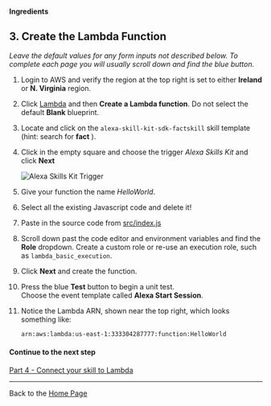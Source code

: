 #### Ingredients
## 3. Create the Lambda Function <a id="title"></a>

*Leave the default values for any form inputs not described below.
To complete each page you will usually scroll down and find the blue button.*

1. Login to AWS and verify the region at the top right is set to either **Ireland** or **N. Virginia** region.
1. Click [Lambda](https://console.aws.amazon.com/lambda/home) and then **Create a Lambda function**.
   Do not select the default **Blank** blueprint.
1. Locate and click on the `alexa-skill-kit-sdk-factskill` skill template (hint: search for **fact** ).
1. Click in the empty square and choose the trigger *Alexa Skills Kit* and click **Next**
  
   ![Alexa Skills Kit Trigger](https://m.media-amazon.com/images/G/01/cookbook/trigger._TTH_.png)
1. Give your function the name *HelloWorld*.
1. Select all the existing Javascript code and delete it!
1. Paste in the source code from [src/index.js](./src/index.js)
1. Scroll down past the code editor and environment variables and find the **Role** dropdown.
  Create a custom role or re-use an execution role, such as `lambda_basic_execution`.
1. Click **Next** and create the function.
1. Press the blue **Test** button to begin a unit test.  
  Choose the event template called **Alexa Start Session**.
1. Notice the Lambda ARN, shown near the top right, which looks something like:
   ```
   arn:aws:lambda:us-east-1:333304287777:function:HelloWorld
   ```

#### Continue to the next step
[Part 4 - Connect your skill to Lambda](./PAGE4.md#title)

<hr />

Back to the [Home Page](../../README.md#title)
